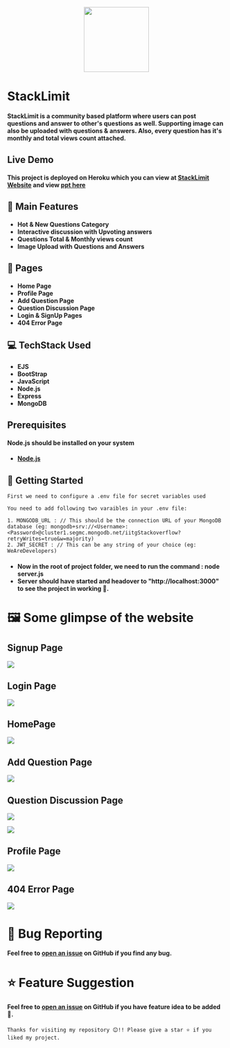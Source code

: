 <p align="center"><img src="./assets/StackLimit.png" height="150"></p>

# StackLimit
#### StackLimit is a community based platform where users can post questions and answer to other's questions as well. Supporting image can also be uploaded with questions & answers. Also, every question has it's monthly and total views count attached.

## Live Demo
#### This project is deployed on Heroku which you can view at [StackLimit Website](https://infinite-cliffs-51192.herokuapp.com/) and view [ppt here](https://www.canva.com/design/DAFF49-0bHk/aEyEdeepZc3-sbK5RlnjVw/view?utm_content=DAFF49-0bHk&utm_campaign=designshare&utm_medium=link&utm_source=viewer)

## 🧩 Main Features
#### <ul><li>Hot & New Questions Category</li><li>Interactive discussion with Upvoting answers</li><li>Questions Total & Monthly views count</li><li>Image Upload with Questions and Answers</li></ul>

## 📖 Pages
#### <ul><li>Home Page</li><li>Profile Page</li><li>Add Question Page</li><li>Question Discussion Page</li><li>Login & SignUp Pages</li><li>404 Error Page</li></ul>

## 💻 TechStack Used
#### <ul><li>EJS</li><li>BootStrap</li><li>JavaScript</li><li>Node.js</li><li>Express</li><li>MongoDB</li></ul>

## Prerequisites
#### Node.js should be installed on your system
#### <ul><li>[Node.js](https://nodejs.org/en/)</li></ul>

## 🎪 Getting Started
```
First we need to configure a .env file for secret variables used

You need to add following two varaibles in your .env file:

1. MONGODB_URL : // This should be the connection URL of your MongoDB database (eg: mongodb+srv://<Username>:<Password>@cluster1.segmc.mongodb.net/iitgStackoverflow?retryWrites=true&w=majority)
2. JWT_SECRET : // This can be any string of your choice (eg: WeAreDevelopers)
```
#### <ul><li>Now in the root of project folder, we need to run the command : node server.js</li><li>Server should have started and headover to "http://localhost:3000" to see the project in working 🙌.</li></ul>

# 🖼️ Some glimpse of the website
## Signup Page
<img src="assets/SignUp.png">
<p></p>

## Login Page
<img src="assets/Login.png">
<p></p>

## HomePage
<img src="assets/HomePage.png">
<p></p>

## Add Question Page
<img src="assets/AskQuestion.png">
<p></p>

## Question Discussion Page
<img src="assets/QnA_1.png">
<p></p>
<img src="assets/QnA_2.png">
<p></p>

## Profile Page
<img src="assets/Profile.png">
<p></p>

## 404 Error Page
<img src="assets/NotFound.png">
<p></p>

# 🐛 Bug Reporting
#### Feel free to [open an issue](https://github.com/Kunalpal215/stacklimit-community-QnA-platform/issues) on GitHub if you find any bug.

# ⭐ Feature Suggestion
#### Feel free to [open an issue](https://github.com/Kunalpal215/stacklimit-community-QnA-platform/issues) on GitHub if you have feature idea to be added 🙌.

```
Thanks for visiting my repository 😊!! Please give a star ⭐ if you liked my project.
```
